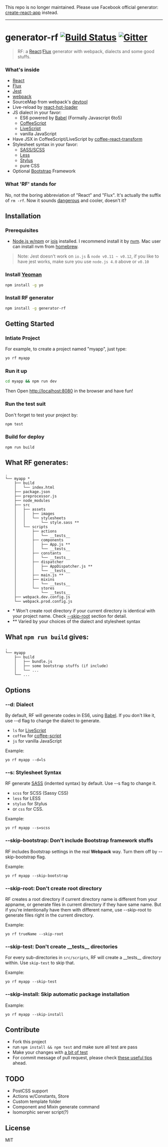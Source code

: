 
This repo is no longer maintained. Please use Facebook official generator: [create-react-app](https://github.com/facebook/create-react-app) instead.

---

# generator-rf [![Build Status](https://secure.travis-ci.org/taiansu/generator-rf.png?branch=master)](https://travis-ci.org/taiansu/generator-rf) [![Gitter](https://badges.gitter.im/Join%20Chat.svg)](https://gitter.im/taiansu/generator-rf?utm_source=badge&utm_medium=badge&utm_campaign=pr-badge&utm_content=badge)

> RF: a [React](http://facebook.github.io/react/)/[Flux](http://facebook.github.io/flux/) generator with webpack, dialects and some good stuffs.

### What's inside
* [React](http://facebook.github.io/react/)
* [Flux](http://facebook.github.io/flux/)
* [Jest](http://facebook.github.io/jest)
* [webpack](http://webpack.github.io/)
* SourceMap from webpack's [devtool](http://webpack.github.io/docs/configuration.html#devtool)
* Live-reload by [react-hot-loader](https://gaearon.github.io/react-hot-loader/)
* JS dialect in your favor:
    * ES6 powered by [Babel](https://babeljs.io/) (Formally Javascript 6to5)
    * [CoffeeScript](http://coffeescript.org/)
    * [LiveScript](http://livescript.net)
    * vanilla JavaScript
* Have JSX in CoffeeScript/LiveScript by [coffee-react-transform](https://github.com/jsdf/coffee-react-transform)
* Stylesheet syntax in your favor:
    * [SASS/SCSS](http://sass-lang.com/)
    * [Less](http://lesscss.org/)
    * [Stylus](http://learnboost.github.io/stylus/)
    * pure CSS
* Optional [Bootstrap](http://getbootstrap.com/) Framework

### What 'RF' stands for

No, not the boring abbreviation of "React" and "Flux". It's actually the suffix of `rm -rf`. Now it sounds [dangerous](https://github.com/MrMEEE/bumblebee-Old-and-abbandoned/issues/123) and cooler, doesn't it?

## Installation

### Prerequisites

* [Node.js w/npm](http://nodejs.org/) or [iojs](https://iojs.org/) installed. I
  recommend install it by [nvm](https://github.com/creationix/nvm). Mac user can
  install nvm from [homebrew](http://brew.sh/).

> Note: Jest doesn't work on `io.js` & `node v0.11 ~ v0.12`,
> if you like to have jest works, make sure you use `node.js 4.0` above or `v0.10`

### Install [Yeoman](http://yeoman.io)

```bash
npm install -g yo
```

### Install RF generator

```bash
npm install -g generator-rf
```

## Getting Started

### Intiate Project

For example, to create a project named "myapp", just type:

```bash
yo rf myapp
```

### Run it up

```bash
cd myapp && npm run dev
```

Then Open [http://localhost:8080](http://localhost:8080) in the browser and have fun!

### Run the test suit
Don't forget to test your project by:

```bash
npm test
```

### Build for deploy

```
npm run build
```

## What RF generates:
    .
    └── myapp *
        ├── build
        │   └── index.html
        ├── package.json
        ├── preprocessor.js
        ├── node_modules
        ├── src
        │   ├── assets
        │   │   ├── images
        │   │   └── stylesheets
        │   │       └── style.sass **
        │   └── scripts
        │       ├── actions
        │       │   └── __tests__
        │       ├── components
        │       │   ├── App.js **
        │       │   └── __tests__
        │       ├── constants
        │       │   └── __tests__
        │       ├── dispatcher
        │       │   ├── AppDispatcher.js **
        │       │   └── __tests__
        │       ├── main.js **
        │       ├── mixins
        │       │   └── __tests__
        │       └── stores
        │           └── __tests__
        ├── webpack.dev.config.js
        └── webpack.prod.config.js

* \* Won't create root directory if your current directory is identical with your project name. Check [--skip-root](#--skip-root-dont-create-root-directory) section for detail.
* \*\* Varied by your choices of the dialect and stylesheet syntax


## What `npm run build` gives:
    .
    └── myapp
        ├── build
        │   ├── bundle.js
        │   ├── some bootstrap stuffs (if include)
        │   └── ...
        └── ...

## Options

### --d: Dialect

By default, RF will generate codes in ES6, using [Babel](https://babeljs.io/). If you don't like it, use --d flag to change the dialect to generate.

* `ls` for [LiveScript](http://livescript.net)
* `coffee` for [coffee-script](http://coffeescript.org/)
* `js` for vanilla JavaScript

Example:

    yo rf myapp --d=ls

### --s: Stylesheet Syntax

RF generate [SASS](http://sass-lang.com/) (indented syntax) by default. Use --s flag to change it.

* `scss` for SCSS (Sassy CSS)
* `less` for LESS
* `stylus` for Stylus
* or `css` for CSS.

Example:

    yo rf myapp --s=scss

### --skip-bootstrap: Don't include Bootstrap framework stuffs

RF includes Bootstrap settings in the real __Webpack__ way. Turn them off by --skip-bootstrap flag.

Example:

    yo rf myapp --skip-bootstrap

### --skip-root: Don't create root directory

RF creates a root directory if current directory name is different from your appname, or generate files in current directory if they have same name. But if you're intentionally have them with different name, use --skip-root to generate files right in the current directory.

Example:

    yo rf trueName --skip-root

### --skip-test: Don't create \_\_tests\_\_ directories

For every sub-directories in `src/scripts`, RF will create a \_\_tests\_\_ directory
within. Use `skip-test` to skip that.

Example:

    yo rf myapp --skip-test

### --skip-install: Skip automatic package installation

Example:

    yo rf myapp --skip-install

## Contribute

* Fork this project
* run `npm install && npm test` and make sure all test are pass
* Make your changes with [a bit of test](http://yeoman.io/authoring/testing.html)
* For commit message of pull request, please check [these useful tips](http://robots.thoughtbot.com/5-useful-tips-for-a-better-commit-message) ahead.

## TODO

* PostCSS support
* Actions w/Constants, Store
* Custom template folder
* Component and Mixin generate command
* Isomorphic server script(?)

## License

MIT
